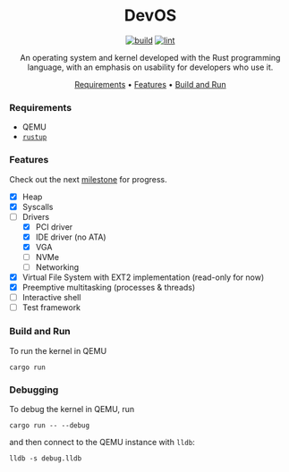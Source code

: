 <div align="center">

# DevOS

[![build](https://github.com/tsatke/devos/actions/workflows/build.yml/badge.svg)](https://github.com/tsatke/devos/actions/workflows/build.yml)
[![lint](https://github.com/tsatke/devos/actions/workflows/lint.yml/badge.svg)](https://github.com/tsatke/devos/actions/workflows/lint.yml)

An operating system and kernel developed with the Rust programming language, with an emphasis on usability for developers who use it.

[Requirements](#requirements) •
[Features](#features) •
[Build and Run](#build-and-run)

</div>

### Requirements

* QEMU
* [`rustup`](https://rustup.rs)

### Features
Check out the next [milestone](https://github.com/tsatke/devos/milestone/1) for progress.
- [x] Heap
- [x] Syscalls
- [ ] Drivers
  - [x] PCI driver
  - [x] IDE driver (no ATA)
  - [x] VGA
  - [ ] NVMe
  - [ ] Networking
- [x] Virtual File System with EXT2 implementation (read-only for now)
- [x] Preemptive multitasking (processes & threads)
- [ ] Interactive shell
- [ ] Test framework

### Build and Run

To run the kernel in QEMU

```plain
cargo run
```

### Debugging

To debug the kernel in QEMU, run

```plain
cargo run -- --debug
```

and then connect to the QEMU instance with `lldb`:

```plain
lldb -s debug.lldb
```
